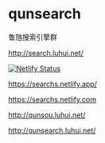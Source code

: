 # qunsearch
鲁虺搜索引擎群

http://search.luhui.net/

[![Netlify Status](https://api.netlify.com/api/v1/badges/c3da9e9d-5c00-4b77-9234-b6ef95fd2403/deploy-status)](https://app.netlify.com/sites/searchs/deploys)

https://searchs.netlify.app/


https://searchs.netlify.com


http://qunsou.luhui.net/



http://qunsearch.luhui.net/




